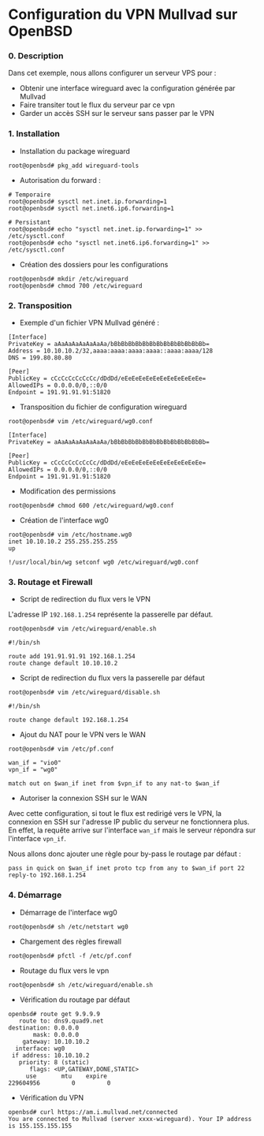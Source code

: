 Configuration du VPN Mullvad sur OpenBSD
===

### 0. Description
Dans cet exemple, nous allons configurer un serveur VPS pour :
- Obtenir une interface wireguard avec la configuration générée par Mullvad
- Faire transiter tout le flux du serveur par ce vpn
- Garder un accès SSH sur le serveur sans passer par le VPN

### 1. Installation

- Installation du package wireguard
```shell
root@openbsd# pkg_add wireguard-tools
```

- Autorisation du forward :
```shell
# Temporaire
root@openbsd# sysctl net.inet.ip.forwarding=1
root@openbsd# sysctl net.inet6.ip6.forwarding=1

# Persistant
root@openbsd# echo "sysctl net.inet.ip.forwarding=1" >> /etc/sysctl.conf
root@openbsd# echo "sysctl net.inet6.ip6.forwarding=1" >> /etc/sysctl.conf
```

- Création des dossiers pour les configurations
```shell
root@openbsd# mkdir /etc/wireguard
root@openbsd# chmod 700 /etc/wireguard
```


### 2. Transposition

- Exemple d'un fichier VPN Mullvad généré :

```
[Interface]
PrivateKey = aAaAaAaAaAaAaAa/bBbBbBbBbBbBbBbBbBbBbBbBbBb=
Address = 10.10.10.2/32,aaaa:aaaa:aaaa:aaaa::aaaa:aaaa/128
DNS = 199.80.80.80

[Peer]
PublicKey = cCcCcCcCcCcCc/dDdDd/eEeEeEeEeEeEeEeEeEeEeEe=
AllowedIPs = 0.0.0.0/0,::0/0
Endpoint = 191.91.91.91:51820
```

- Transposition du fichier de configuration wireguard 

```shell
root@openbsd# vim /etc/wireguard/wg0.conf

[Interface]
PrivateKey = aAaAaAaAaAaAaAa/bBbBbBbBbBbBbBbBbBbBbBbBbBb=

[Peer]
PublicKey = cCcCcCcCcCcCc/dDdDd/eEeEeEeEeEeEeEeEeEeEeEe=
AllowedIPs = 0.0.0.0/0,::0/0
Endpoint = 191.91.91.91:51820
```

- Modification des permissions
```shell
root@openbsd# chmod 600 /etc/wireguard/wg0.conf
```

- Création de l'interface wg0

```shell
root@openbsd# vim /etc/hostname.wg0
inet 10.10.10.2 255.255.255.255
up

!/usr/local/bin/wg setconf wg0 /etc/wireguard/wg0.conf
```

### 3. Routage et Firewall

- Script de redirection du flux vers le VPN

L'adresse IP `192.168.1.254` représente la passerelle par défaut.

```shell
root@openbsd# vim /etc/wireguard/enable.sh

#!/bin/sh

route add 191.91.91.91 192.168.1.254
route change default 10.10.10.2
```

- Script de redirection du flux vers la passerelle par défaut

```shell
root@openbsd# vim /etc/wireguard/disable.sh

#!/bin/sh

route change default 192.168.1.254
```

- Ajout du NAT pour le VPN vers le WAN

```shell
root@openbsd# vim /etc/pf.conf

wan_if = "vio0"
vpn_if = "wg0"

match out on $wan_if inet from $vpn_if to any nat-to $wan_if
```

- Autoriser la connexion SSH sur le WAN

Avec cette configuration, si tout le flux est redirigé vers le VPN, la connexion en SSH sur l'adresse IP public du serveur ne fonctionnera plus.  
En effet, la requête arrive sur l'interface `wan_if` mais le serveur répondra sur l'interface `vpn_if`.  

Nous allons donc ajouter une règle pour by-pass le routage par défaut :  

```shell
pass in quick on $wan_if inet proto tcp from any to $wan_if port 22 reply-to 192.168.1.254
```

### 4. Démarrage

- Démarrage de l'interface wg0

```shell
root@openbsd# sh /etc/netstart wg0
```

- Chargement des règles firewall

```shell
root@openbsd# pfctl -f /etc/pf.conf
```

- Routage du flux vers le vpn

```shell
root@openbsd# sh /etc/wireguard/enable.sh
```

- Vérification du routage par défaut 

```shell
openbsd# route get 9.9.9.9
   route to: dns9.quad9.net
destination: 0.0.0.0
       mask: 0.0.0.0
    gateway: 10.10.10.2
  interface: wg0
 if address: 10.10.10.2
   priority: 8 (static)
      flags: <UP,GATEWAY,DONE,STATIC>
     use       mtu    expire
229604956         0         0
```

- Vérification du VPN

```shell
openbsd# curl https://am.i.mullvad.net/connected
You are connected to Mullvad (server xxxx-wireguard). Your IP address is 155.155.155.155
```
